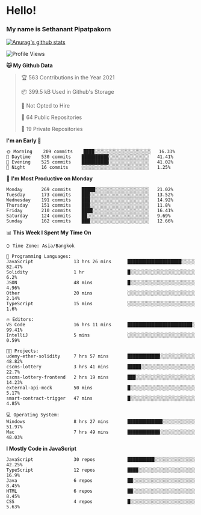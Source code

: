 # Hello!
### My name is Sethanant Pipatpakorn

[![Anurag's github stats](https://github-readme-stats.vercel.app/api?username=thetkpark&count_private=true&show_icons=true&theme=tokyonight)](https://github.com/anuraghazra/github-readme-stats)

<!--START_SECTION:waka-->
![Profile Views](http://img.shields.io/badge/Profile%20Views-7-blue)

**🐱 My Github Data** 

> 🏆 563 Contributions in the Year 2021
 > 
> 📦 399.5 kB Used in Github's Storage 
 > 
> 🚫 Not Opted to Hire
 > 
> 📜 64 Public Repositories 
 > 
> 🔑 19 Private Repositories  
 > 
**I'm an Early 🐤** 

```text
🌞 Morning    209 commits    ████░░░░░░░░░░░░░░░░░░░░░   16.33% 
🌆 Daytime    530 commits    ██████████░░░░░░░░░░░░░░░   41.41% 
🌃 Evening    525 commits    ██████████░░░░░░░░░░░░░░░   41.02% 
🌙 Night      16 commits     ░░░░░░░░░░░░░░░░░░░░░░░░░   1.25%

```
📅 **I'm Most Productive on Monday** 

```text
Monday       269 commits    █████░░░░░░░░░░░░░░░░░░░░   21.02% 
Tuesday      173 commits    ███░░░░░░░░░░░░░░░░░░░░░░   13.52% 
Wednesday    191 commits    ███░░░░░░░░░░░░░░░░░░░░░░   14.92% 
Thursday     151 commits    ███░░░░░░░░░░░░░░░░░░░░░░   11.8% 
Friday       210 commits    ████░░░░░░░░░░░░░░░░░░░░░   16.41% 
Saturday     124 commits    ██░░░░░░░░░░░░░░░░░░░░░░░   9.69% 
Sunday       162 commits    ███░░░░░░░░░░░░░░░░░░░░░░   12.66%

```


📊 **This Week I Spent My Time On** 

```text
⌚︎ Time Zone: Asia/Bangkok

💬 Programming Languages: 
JavaScript               13 hrs 26 mins      ████████████████████░░░░░   82.47% 
Solidity                 1 hr                █░░░░░░░░░░░░░░░░░░░░░░░░   6.2% 
JSON                     48 mins             █░░░░░░░░░░░░░░░░░░░░░░░░   4.96% 
Other                    20 mins             ░░░░░░░░░░░░░░░░░░░░░░░░░   2.14% 
TypeScript               15 mins             ░░░░░░░░░░░░░░░░░░░░░░░░░   1.6%

🔥 Editors: 
VS Code                  16 hrs 11 mins      ████████████████████████░   99.41% 
IntelliJ                 5 mins              ░░░░░░░░░░░░░░░░░░░░░░░░░   0.59%

🐱‍💻 Projects: 
udemy-ether-solidity     7 hrs 57 mins       ████████████░░░░░░░░░░░░░   48.82% 
cscms-lottery            3 hrs 41 mins       █████░░░░░░░░░░░░░░░░░░░░   22.7% 
cscms-lottery-frontend   2 hrs 19 mins       ███░░░░░░░░░░░░░░░░░░░░░░   14.23% 
external-api-mock        50 mins             █░░░░░░░░░░░░░░░░░░░░░░░░   5.17% 
smart-contract-trigger   47 mins             █░░░░░░░░░░░░░░░░░░░░░░░░   4.85%

💻 Operating System: 
Windows                  8 hrs 27 mins       █████████████░░░░░░░░░░░░   51.97% 
Mac                      7 hrs 49 mins       ████████████░░░░░░░░░░░░░   48.03%

```

**I Mostly Code in JavaScript** 

```text
JavaScript               30 repos            ██████████░░░░░░░░░░░░░░░   42.25% 
TypeScript               12 repos            ████░░░░░░░░░░░░░░░░░░░░░   16.9% 
Java                     6 repos             ██░░░░░░░░░░░░░░░░░░░░░░░   8.45% 
HTML                     6 repos             ██░░░░░░░░░░░░░░░░░░░░░░░   8.45% 
CSS                      4 repos             █░░░░░░░░░░░░░░░░░░░░░░░░   5.63%

```



<!--END_SECTION:waka-->

